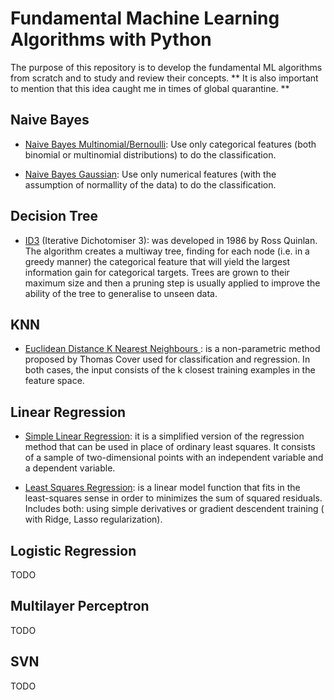# Fundamental Machine Learning Algorithms with Python

The purpose of this repository is to develop the fundamental ML algorithms from scratch and to study and review their concepts.
** It is also important to mention that this idea caught me in times of global quarantine. **

## Naive Bayes

* [Naive Bayes Multinomial/Bernoulli](https://github.com/nailson/ml_algorithms_python/tree/master/naive_bayes): Use only categorical features (both binomial or multinomial distributions) to do the classification.

* [Naive Bayes Gaussian](https://github.com/nailson/ml_algorithms_python/tree/master/naive_bayes): Use only numerical features (with the assumption of normallity of the data) to do the classification.

## Decision Tree

* [ID3](https://github.com/nailson/ml_algorithms_python/tree/master/decision_tree) (Iterative Dichotomiser 3): was developed in 1986 by Ross Quinlan. The algorithm creates a multiway tree, finding for each node (i.e. in a greedy manner) the categorical feature that will yield the largest information gain for categorical targets. Trees are grown to their maximum size and then a pruning step is usually applied to improve the ability of the tree to generalise to unseen data.

## KNN
* [Euclidean Distance K Nearest Neighbours ](https://github.com/nailson/ml_algorithms_python/tree/master/knn): is a non-parametric method proposed by Thomas Cover used for classification and regression. In both cases, the input consists of the k closest training examples in the feature space.

## Linear Regression
* [Simple Linear Regression](https://github.com/nailson/ml_algorithms_python/tree/master/linear_regression): it is a simplified version of the regression method that can be used in place of ordinary least squares. It consists of a sample of two-dimensional points with an independent variable and a dependent variable.

* [Least Squares Regression](https://github.com/nailson/ml_algorithms_python/tree/master/linear_regression): is a linear model function that fits in the least-squares sense in order to minimizes the sum of squared residuals. Includes both: using simple derivatives or gradient descendent training ( with Ridge, Lasso regularization). 

## Logistic Regression
TODO

## Multilayer Perceptron
TODO

## SVN
TODO

